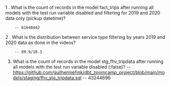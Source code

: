 1 . What is the count of records in the model fact_trips after running all models with the test run variable disabled and filtering for 2019 and 2020 data only (pickup datetime)?

        -- 61648442



2 . What is the distribution between service type filtering by years 2019 and 2020 data as done in the videos?

        -- 89.9/10.1


3. What is the count of records in the model stg_fhv_tripdata after running all models with the test run variable disabled (:false)?
        -- https://github.com/guilhermefmk/dbt_zoomcamp_project/blob/main/models/staging/fhv_stg_tripdata.sql
        -- 43244696


